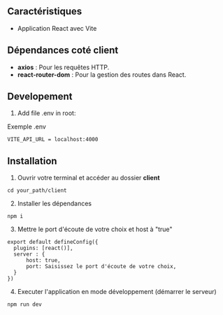 ## Caractéristiques
- Application React avec Vite

## Dépendances coté client
- **axios** : Pour les requêtes HTTP.
- **react-router-dom** : Pour la gestion des routes dans React.

## Developement
1. Add file .env in root:

Exemple .env
```
VITE_API_URL = localhost:4000
```


## Installation
1. Ouvrir votre terminal et accéder au dossier **client**
```
cd your_path/client
```

2. Installer les dépendances
```
npm i
```

3. Mettre le port d'écoute de votre choix et host à "true"
```
export default defineConfig({
  plugins: [react()],
  server : {
      host: true,
      port: Saisissez le port d'écoute de votre choix,
  }
})
```

4. Executer l'application en mode développement (démarrer le serveur)
```
npm run dev
```